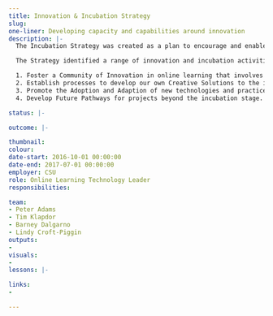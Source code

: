 ```yaml
---
title: Innovation & Incubation Strategy
slug:
one-liner: Developing capacity and capabilities around innovation
description: |-
  The Incubation Strategy was created as a plan to encourage and enable innovation and new ideas. The concept was to develop a pipeline for new ideas, technologies, pedagogies and practices in online learning. The strategy’s aim was to provide a direction for future activities for uImagine to target specific areas that needed to be addressed to enhance our capabilities.

  The Strategy identified a range of innovation and incubation activities designed to achieve the following four key objectives:

  1. Foster a Community of Innovation in online learning that involves our staff and students, businesses, education providers and local communities. Create a network for various stakeholders from within CSU and external partners to create a community around innovation that engages our talented community of staff and students which make them part of an innovation process within CSU that creates opportunities to harness their skills and knowledge.
  2. Establish processes to develop our own Creative Solutions to the issues faced in online learning and teaching. Provide opportunities and methods of stimulating, capturing and seeking out new ideas around online learning within CSU. Identify the kinds of problems in online learning that need to be solved to improve student learning and teaching experience.
  3. Promote the Adoption and Adaption of new technologies and practices in online learning. Nurture and support new ideas and technologies for possible uptake by a broader audience. Evaluate ideas by creating opportunities to pilot and trial new technologies and practices.
  4. Develop Future Pathways for projects beyond the incubation stage. Promote ideas and practices developed within CSU to a broader audience and provide channels for communicating and sharing ideas. Scale Up ideas by developing pathways for future development, mainstreaming, commercialisation and growth of viable technologies, systems and practices

status: |-

outcome: |-

thumbnail:
colour:
date-start: 2016-10-01 00:00:00
date-end: 2017-07-01 00:00:00
employer: CSU
role: Online Learning Technology Leader
responsibilities:

team:
- Peter Adams
- Tim Klapdor
- Barney Dalgarno
- Lindy Croft-Piggin
outputs:
-
visuals:
-
lessons: |-

links:
-

---
```

